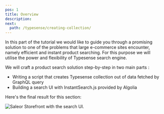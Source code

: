 ```yaml
---
pos: 1
title: Overview
description:
next:
  path: /typesense/creating-collection/
---
```


In this part of the tutorial we would like to guide you through a promising solution to one of the problems that large e-commerce sites encounter, namely efficient and instant product searching. For this purpose we will utilise the power and flexibility of Typesense search engine.

We will craft a product search solution step-by-step in two main parts :

- Writing a script that creates Typesense collection out of data fetched by GraphQL query
- Building a search UI with InstantSearch.js provided by Algolia

Here's the final result for this section:

![Saleor Storefront with the search UI.](https://lh4.googleusercontent.com/U9NYywJ353DoGqcHF_k840Mp6Rh-88lweFQRtdaylyDh8fO2-DxMws_SEC0y55_BvutGABTNnZk4MCaGOttDkkmHtKOEnPE3AYOQRrnBhc6ytYkiTSBjnD6ZW6ttUUV4YTjVZ_L4)
